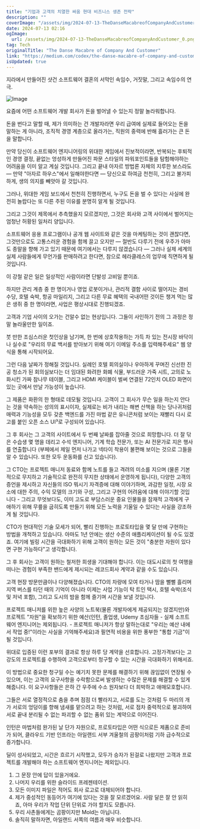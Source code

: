 ```yaml
---
title: "기업과 고객의 치열한 싸움 현대 비즈니스 생존 전략"
description: ""
coverImage: "/assets/img/2024-07-13-TheDanseMacabreofCompanyAndCustomer_0.png"
date: 2024-07-13 02:16
ogImage: 
  url: /assets/img/2024-07-13-TheDanseMacabreofCompanyAndCustomer_0.png
tag: Tech
originalTitle: "The Danse Macabre of Company And Customer"
link: "https://medium.com/codex/the-danse-macabre-of-company-and-customer-eac377dd0e86"
isUpdated: true
---
```





지라에서 만들어진 샷건 소프트웨어 결혼의 서막인 속임수, 거짓말, 그리고 속임수의 연극.

![Image](/assets/img/2024-07-13-TheDanseMacabreofCompanyAndCustomer_0.png)

요즘에 어떤 소프트웨어 개발 회사가 돈을 벌어낼 수 있는지 정말 놀라워합니다.

돈을 번다고 말할 때, 제가 의미하는 건 개발자라면 우리 급여에 실제로 들어오는 돈을 말하는 게 아니라, 조직적 경영 계층으로 올라가는, 직원의 중력에 반해 흘러가는 큰 돈을 말합니다.

<div class="content-ad"></div>

만약 당신이 소프트웨어 엔지니어링의 위대한 게임에서 진보적이라면, 반복되는 후퇴적인 경영 결정, 끝없는 엉성하게 만들어진 파문 스타일의 파워포인트들을 탐험해야하는 어려움을 이미 알고 계실 것입니다. 그리고 끝내 아자르 방법론 자체의 지루한 보스라도 — 만약 "아자르 하우스"에서 일해야한다면 — 당신으로 하여금 천천히, 그리고 불가피하게, 생의 의지를 빼앗아 갈 것입니다.

그러나, 위대한 게임 보드에서 천천히 진행하면서, 누구도 돈을 벌 수 있다는 사실에 완전히 놀랍다는 또 다른 주된 이유를 분명히 알게 될 것입니다.

그리고 그것이 제목에서 추측했을지 모르겠지만, 그것은 회사와 고객 사이에서 벌어지는 엄청난 허황된 일처리 양입니다.

소프트웨어 응용 프로그램이나 공개 웹 사이트와 같은 것을 마케팅하는 것이 괜찮다면, 그것만으로도 고통스러운 경험을 함께 끌고 오지만 — 절반도 다루기 전에 우주가 아마도 종말을 향해 가고 있기 때문에 여기에서는 다루지 않겠습니다 — 그러나 실제 세계의 실제 사람들에게 무언가를 판매하려고 한다면, 참으로 헤라클레스의 업무에 직면하게 될 것입니다.

<div class="content-ad"></div>

이 강철 같은 일은 일상적인 사람이라면 단발성 고비일 뿐이죠.

하지만 관리 계층 중 한 명이거나 영업 로봇이거나, 관리적 결함 사이로 떨어지는 경비 수당, 호텔 숙박, 항공 마일리지, 그리고 다른 무료 혜택의 국내어떤 것이든 챙겨 먹는 많은 생쥐 중 한 명이라면, 사업은 평상시대로 진행되겠죠.

고객과 기업 사이의 오가는 건알수 없는 현상입니다. 그들이 사인하기 전의 그 과정은 정말 놀라울만한 일이죠.

붓 만한 조심스러운 첫인상을 남기며, 한 번에 상호작용하는 가득 차 있는 전시장 바닥이나 실수로 "우리의 무료 백서를 받아보기 위해 여기 이메일 주소를 입력해주세요" 웹 양식을 통해 시작되어요.

<div class="content-ad"></div>

그런 다음 날짜가 정해질 것입니다. 실례인 호텔 회의실이나 우아하게 꾸며진 신선한 진공 청소가 된 회의실보다는 더 임대된 화려한 화폐 식물, 부드러운 가죽 시트, 고의로 노화시킨 가짜 참나무 테이블, 그리고 HDMI 케이블이 벌써 연결된 72인치 OLED 화면이 있는 곳에서 만날 가능성이 높습니다.

그 제품은 화환의 한 형태로 데모될 것입니다. 고객이 그 회사가 무슨 일을 하는지 안다는 것을 약속하는 성의의 표시이자, 실제로는 비가 내리는 해변 산책을 하는 당나귀처럼 매력과 기능성을 모두 갖춘 백엔드를 가진 마법 같은 유니콘처럼 보이는 재빨리 다시 로고를 붙인 오픈 소스 UI³로 구성되어 있습니다.

그 후 회사는 그 고객의 사이트에서 두 번째 날짜를 잡아줄 것으로 희망합니다. 더 잘 닦은 수습생 몇 명을 데리고 수석 엔지니어, 기계 학습 전문가, 또는 AI 전문가로 지은 행사를 연출합니다 (부페에서 제일 먼저 나가고 넥타이 착용이 불편해 보이는 것으로 그들을 알 수 있습니다. 또한 모두 운동화를 신고 있습니다). 

그 CTO는 프로젝트 매니저 동료와 함께 노트를 들고 격려의 미소를 지으며 (물론 기본적으로 무지하고 기술적으로 완전히 무지한 상태에서 운영하게 됩니다), 다양한 고객의 증언을 제시하고 자신들의 ISO 뭐시기 자격증에 대해 이야기하며, 과감한 일정, 시장 요소에 대한 주의, 수익 모델의 크기와 구성, 그리고 구현의 어려움에 대해 이야기할 것입니다 - 그리고 무엇보다도, 이미 고도로 부담스러운 중요 인물들을 잠재적 고객에게 구애하기 위해 무릎을 굽히도록 만들기 위해 모든 노력을 기울일 수 있다는 사실을 강조하게 될 것입니다.

<div class="content-ad"></div>

CTO가 현대적인 기술 모세가 되어, 빨리 진행하는 프로토타입을 몇 달 만에 구현하는 방법을 개척하고 있습니다. 아마도 1년 안에는 생산 수준의 애플리케이션이 될 수도 있겠죠. 여기에 빌링 시간을 극대화하기 위해 고객이 원하는 모든 것이 "충분한 자원이 있다면 구현 가능하다"고 생각합니다.

그 후 회사는 고객이 원하는 철저한 희생을 기대해야 합니다. 이는 대도시로의 첫 여행을 떠나는 경험이 부족한 밴드에게 제시되는 레코드회사 계약과 같을 수도 있습니다.

고객 현장 방문만큼이나 다양해졌습니다. CTO의 차량에 모여 타거나 땀을 뻘뻘 흘리며 지역 버스를 타던 때의 기억이 아니라 이제는 사업 기능이 탁 트인 택시, 호텔 숙박(조식 및 저녁 포함), 그리고 도시의 밤을 함께 즐기며 시간을 보낼 것입니다.

프로젝트 매니저를 위한 높은 사양의 노트북(물론 개발자에게 제공되지는 않겠지만)와 프로젝트 "자원"을 확보하기 위한 예산(인턴, 졸업생, Udemy 초심자들 - 실제 소프트웨어 엔지니어는 제외됩니다. - 프로젝트 매니저가 항상 말하는대로 "우리는 예산 내에서 작업 중!"이라는 사실을 기억해주세요)과 필연적 비용을 위한 풍부한 "통합 기금"이 될 것입니다.

<div class="content-ad"></div>

위대로 입증된 이런 포부의 결과로 항상 하루 당 계약을 선호합니다. 고정가격보다는 고강도의 프로젝트를 수행하여 고객으로부터 청구할 수 있는 시간을 극대화하기 위해서죠.

이 방법으로 중요한 청구일 수는 예기치 못한 문제를 해결하기 위해 끊임없이 연장될 수 있으며, 이는 고객의 요구사항을 수락함으로써 발생하는 수많은 문제를 해결할 수 있게 해줍니다. 이 요구사항들은 은하 간 우주에 수소 원자보다 더 희박하고 애매모호합니다.

그들은 서로 열정적으로 춤을 추며 점점 더 빨라지고, 서로를 도는 것처럼 두 마리의 개가 서로의 엉덩이를 향해 냄새를 맡으려고 하는 것처럼, 서로 점차 중력적으로 붕괴하여 서로 끝내 분리될 수 없는 파괴할 수 없는 품위 있는 계약으로 이어진다.

인턴은 마법처럼 완가된 날 단가 자원으로, 프로토타입은 어떤 식으로든 제품으로 준비가 되어, 클라우드 기반 인프라는 아일랜드 서부 겨울철의 곰팡이처럼 기하 급수적으로 증가합니다.

<div class="content-ad"></div>

딜이 성사되었고, 시간은 흐르기 시작했고, 모두가 승자가 된걸로 나왔지만 고객과 프로젝트를 개발해야 하는 소프트웨어 엔지니어는 제외입니다.

1. 그 문장 안에 답이 있을거에요.
2. 나머지 우리를 위한 슬라이드 프레젠테이션.
3. 모든 이미지 파일은 적어도 회사 로고로 대체되어야 합니다.
4. 제가 중성적인 동등어가 여기에 있다는 것을 잘 모르겠어요. 사람 달은 잘 안 읽히죠, 아마 우리가 작업 단위 단위로 가야 할지도 모릅니다.
5. 우리 사촌들에게는 곰팡이지만 Mold는 아닙니다.
6. 솔직히 말하자면, 아일랜드 서쪽의 여름과 매우 비슷합니다.